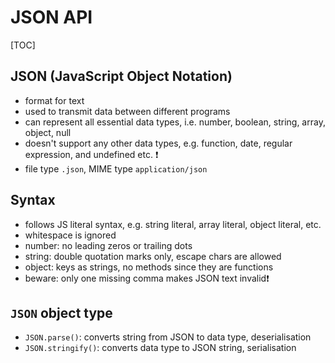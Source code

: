 # JSON API

[TOC]



## JSON (JavaScript Object Notation)

- format for text
- used to transmit data between different programs
- can represent all essential data types, i.e. number, boolean, string, array, object, null
- doesn't support any other data types, e.g. function, date, regular expression, and undefined etc.  ❗
- file type `.json`, MIME type `application/json`



## Syntax

- follows JS literal syntax, e.g. string literal, array literal, object literal, etc.
- whitespace is ignored
- number: no leading zeros or trailing dots
- string: double quotation marks only, escape chars are allowed
- object: keys as strings, no methods since they are functions
- beware: only one missing comma makes JSON text invalid❗️



## `JSON` object type

- `JSON.parse()`: converts string from JSON to data type, deserialisation
- `JSON.stringify()`: converts data type to JSON string, serialisation